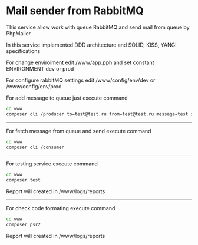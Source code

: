 # Mail sender from RabbitMQ

This service allow work with queue RabbitMQ and send mail from 
queue by PhpMailer

In this service implemented DDD architecture and SOLID, KISS, YANGI specifications

For change enviroiment edit /www/app.pph and set constant ENVIRONMENT dev or prod

For configure rabbitMQ settings edit /www/config/env/dev or /www/config/env/prod

For add message to queue just execute command
```bash
cd www
composer cli /producer to=test@test.ru from=test@test.ru message=test subject=test
```

___

For fetch message from queue and send execute command
```bash
cd www
composer cli /consumer
```
___

For testing service execute command
```bash
cd www
composer test
```
Report will created in /www/logs/reports

___

For check code formating execute command
```bash
cd www
composer psr2
```
Report will created in /www/logs/reports
